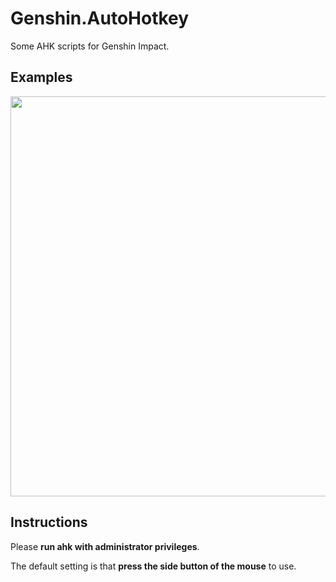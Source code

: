 # Genshin.AutoHotkey
Some AHK scripts for Genshin Impact.

## Examples
<img src="./Assets/Kokomi_Attack.gif" width=640 high=360>

## Instructions
Please **run ahk with administrator privileges**.

The default setting is that **press the side button of the mouse** to use.

